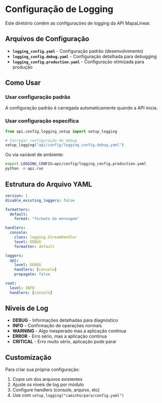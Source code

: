 # Configuração de Logging

Este diretório contém as configurações de logging da API MapaLinear.

## Arquivos de Configuração

- **`logging_config.yaml`** - Configuração padrão (desenvolvimento)
- **`logging_config.debug.yaml`** - Configuração detalhada para debugging
- **`logging_config.production.yaml`** - Configuração otimizada para produção

## Como Usar

### Usar configuração padrão

A configuração padrão é carregada automaticamente quando a API inicia.

### Usar configuração específica

```python
from api.config.logging_setup import setup_logging

# Carregar configuração de debug
setup_logging("api/config/logging_config.debug.yaml")
```

Ou via variável de ambiente:

```bash
export LOGGING_CONFIG=api/config/logging_config.production.yaml
python -m api.run
```

## Estrutura do Arquivo YAML

```yaml
version: 1
disable_existing_loggers: false

formatters:
  default:
    format: "formato da mensagem"

handlers:
  console:
    class: logging.StreamHandler
    level: DEBUG
    formatter: default

loggers:
  api:
    level: DEBUG
    handlers: [console]
    propagate: false

root:
  level: INFO
  handlers: [console]
```

## Níveis de Log

- **DEBUG** - Informações detalhadas para diagnóstico
- **INFO** - Confirmação de operações normais
- **WARNING** - Algo inesperado mas a aplicação continua
- **ERROR** - Erro sério, mas a aplicação continua
- **CRITICAL** - Erro muito sério, aplicação pode parar

## Customização

Para criar sua própria configuração:

1. Copie um dos arquivos existentes
2. Ajuste os níveis de log por módulo
3. Configure handlers (console, arquivo, etc)
4. Use com `setup_logging("caminho/para/config.yaml")`
